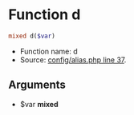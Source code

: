 Function d
===========================





```php
mixed d($var)
```

* Function name: d
* Source: [config/alias.php line 37](https://github.com/PrestaShop/PrestaShop/blob/1.6.0.6/config/alias.php#L37).

Arguments
---------

* $var **mixed**

